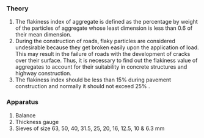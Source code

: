 ### Theory

1. The flakiness index of aggregate is defined as the percentage by weight of
the particles of aggregate whose least dimension is less than 0.6 of their
mean dimension.
2. During the construction of roads, flaky particles are considered
undesirable because they get broken easily upon the application of load.
This may result in the failure of roads with the development of cracks
over their surface. Thus, it is necessary to find out the flakiness value of
aggregates to account for their suitability in concrete structures and
highway construction.
3. The flakiness index should be less than 15% during pavement
construction and normally it should not exceed 25% .

### Apparatus

1. Balance
2. Thickness gauge
3. Sieves of size 63, 50, 40, 31.5, 25, 20, 16, 12.5, 10 & 6.3 mm